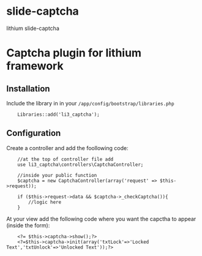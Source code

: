 slide-captcha
=============

lithium slide-captcha

# Captcha plugin for lithium framework

## Installation

Include the library in in your `/app/config/bootstrap/libraries.php`

        Libraries::add('li3_captcha');

## Configuration

Create a controller and add the foollowing code:
        
        //at the top of controller file add        
        use li3_captcha\controllers\CaptchaController;
        
        //inside your public function 
        $captcha = new CaptchaController(array('request' => $this->request));

        if ($this->request->data && $captcha->_checkCaptcha()){
            //logic here
        }

At your view add the following code where you want the capctha to appear (inside the form):

        <?= $this->captcha->show();?>
        <?=$this->captcha->init(array('txtLock'=>'Locked Text','txtUnlock'=>'Unlocked Text'));?>
